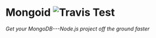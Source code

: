 # Mongoid ![Travis Test](https://travis-ci.org/molinarikris/Mongode.svg?branch=master)
_Get your MongoDB---Node.js project off the ground faster_
